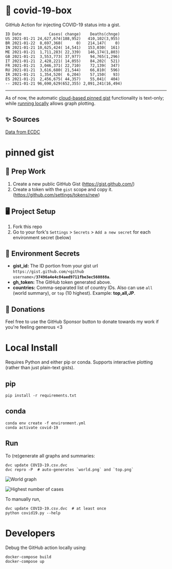# 🏥 covid-19-box

GitHub Action for injecting COVID-19 status into a gist.

```
ID Date            Cases( change)    Deaths(chnge)
US 2021-01-21 24,627,674(188,952)   410,102(3,955)
BR 2021-01-22  8,697,368(      0)   214,147(    0)
IN 2021-01-21 10,625,424( 14,541)   153,030(  161)
ME 2021-01-21  1,711,283( 22,339)   146,174(1,803)
GB 2021-01-21  3,553,773( 37,977)    94,765(1,296)
IT 2021-01-21  2,428,221( 14,055)    84,202(  521)
FR 2021-01-21  3,046,371( 22,710)    72,139(  347)
RU 2021-01-21  3,616,680( 21,544)    66,810(  596)
IR 2021-01-21  1,354,520(  6,204)    57,150(   93)
ES 2021-01-21  2,456,675( 44,357)    55,041(  404)
-- 2021-01-21 96,690,629(652,355) 2,091,241(16,494)
```

---

As of now, the automatic [cloud-based pinned gist](#pinned-gist) functionality is text-only;
while [running locally](#local-install) allows graph plotting.

## ✨ Sources

[Data from ECDC](https://www.ecdc.europa.eu/en/publications-data/download-todays-data-geographic-distribution-covid-19-cases-worldwide)

# pinned gist

## 🎒 Prep Work
1. Create a new public GitHub Gist (https://gist.github.com/)
1. Create a token with the `gist` scope and copy it. (https://github.com/settings/tokens/new)

## 🖥 Project Setup
1. Fork this repo
1. Go to your fork's `Settings` > `Secrets` > `Add a new secret` for each environment secret (below)

## 🤫 Environment Secrets
- **gist_id:** The ID portion from your gist url `https://gist.github.com/<github username>/`**`37496a4e4c84aed9711fbe3ec560888a`**.
- **gh_token:** The GitHub token generated above.
- **countries:** Comma-separated list of country IDs. Also can use `all` (world summary), or `top` (10 highest). Example: **top,all,JP**.

## 💸 Donations

Feel free to use the GitHub Sponsor button to donate towards my work if you're feeling generous <3

# Local Install

Requires Python and either pip or conda. Supports interactive plotting (rather than just plain-text gists).

## pip

```
pip install -r requirements.txt
```

## conda

```
conda env create -f environment.yml
conda activate covid-19
```

## Run

To (re)generate all graphs and summaries:

```
dvc update COVID-19.csv.dvc
dvc repro -P  # auto-generates `world.png` and `top.png`
```

![World graph](world.png)

![Highest number of cases](top.png)

To manually run,

```
dvc update COVID-19.csv.dvc  # at least once
python covid19.py --help
```

# Developers

Debug the GitHub action locally using:

```
docker-compose build
docker-compose up
```
